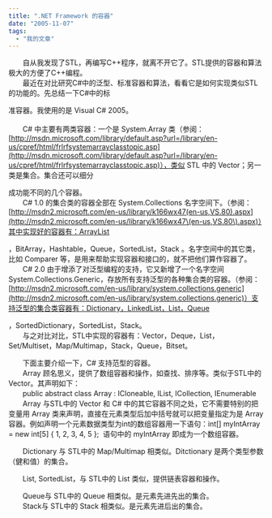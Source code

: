 ```yaml
---
title: ".NET Framework 的容器"
date: "2005-11-07"
tags: 
  - "我的文章"
---
```


　　自从我发现了STL，再编写C++程序，就离不开它了。STL提供的容器和算法极大的方便了C++编程。  
　　最近在对比研究C#中的泛型、标准容器和算法，看看它是如何实现类似STL的功能的。先总结一下C#中的标

准容器。我使用的是 Visual C# 2005。  
   
　　C# 中主要有两类容器：一个是 System.Array 类（参阅：[http://msdn.microsoft.com/library/default.asp?url=/library/en-us/cpref/html/frlrfsystemarrayclasstopic.asp](http://msdn.microsoft.com/library/default.asp?url=/library/en-us/cpref/html/frlrfsystemarrayclasstopic.asp)），类似 STL 中的 Vector；另一类是集合。集合还可以细分

成功能不同的几个容器。  
　　C# 1.0 的集合类的容器全部在 System.Collections 名字空间下。（参阅：[http://msdn2.microsoft.com/en-us/library/k166wx47(en-us,VS.80).aspx](http://msdn2.microsoft.com/en-us/library/k166wx47\(en-us,VS.80\).aspx)）其中实现好的容器有：ArrayList

，BitArray，Hashtable，Queue，SortedList，Stack 。名字空间中的其它类，比如 Comparer 等，是用来帮助实现容器和接口的，就不把他们算作容器了。  
　　C# 2.0 由于增添了对泛型编程的支持，它又新增了一个名字空间 System.Collections.Generic，存放所有支持泛型的各种集合类的容器。（参阅：[http://msdn2.microsoft.com/en-us/library/system.collections.generic](http://msdn2.microsoft.com/en-us/library/system.collections.generic)）支持泛型的集合类容器有：Dictionary，LinkedList，List，Queue

，SortedDictionary，SortedList，Stack。  
　　与之对比对比，STL中实现的容器有：Vector，Deque，List，Set/Multiset，Map/Multimap，Stack，Queue，Bitset。

　　下面主要介绍一下，C# 支持范型的容器。  
　　Array 顾名思义，提供了数组容器和操作，如查找、排序等。类似于STL中的 Vector。其声明如下：  
　　public abstract class Array : ICloneable, IList, ICollection, IEnumerable  
　　Array 与STL中的 Vector 和 C# 中的其它容器不同之处，它不需要特别的把变量用 Array 类来声明，直接在元素类型后加中括号就可以把变量指定为是 Array 容器。例如声明一个元素数据类型为int的数组容器用一下语句：int\[\] myIntArray = new int\[5\] { 1, 2, 3, 4, 5 };  语句中的 myIntArray 即成为一个数组容器。

　　Dictionary 与 STL中的 Map/Multimap 相类似。Ditctionary 是两个类型参数（健和值）的集合。

　　List, SortedList，与 STL中的 List 类似，提供链表容器和操作。

　　Queue与 STL中的 Queue 相类似。是元素先进先出的集合。  
　　Stack与 STL中的 Stack 相类似。是元素先进后出的集合。

